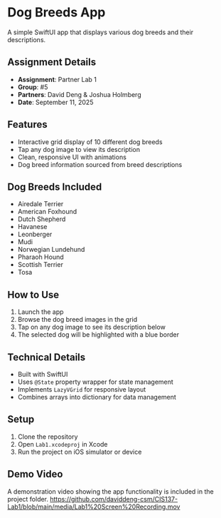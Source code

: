 # Dog Breeds App

A simple SwiftUI app that displays various dog breeds and their descriptions.

## Assignment Details
- **Assignment**: Partner Lab 1
- **Group**: #5
- **Partners**: David Deng & Joshua Holmberg
- **Date**: September 11, 2025

## Features
- Interactive grid display of 10 different dog breeds
- Tap any dog image to view its description
- Clean, responsive UI with animations
- Dog breed information sourced from breed descriptions

## Dog Breeds Included
- Airedale Terrier
- American Foxhound
- Dutch Shepherd
- Havanese
- Leonberger
- Mudi
- Norwegian Lundehund
- Pharaoh Hound
- Scottish Terrier
- Tosa

## How to Use
1. Launch the app
2. Browse the dog breed images in the grid
3. Tap on any dog image to see its description below
4. The selected dog will be highlighted with a blue border

## Technical Details
- Built with SwiftUI
- Uses `@State` property wrapper for state management
- Implements `LazyVGrid` for responsive layout
- Combines arrays into dictionary for data management

## Setup
1. Clone the repository
2. Open `Lab1.xcodeproj` in Xcode
3. Run the project on iOS simulator or device

## Demo Video
A demonstration video showing the app functionality is included in the project folder.
https://github.com/daviddeng-csm/CIS137-Lab1/blob/main/media/Lab1%20Screen%20Recording.mov
